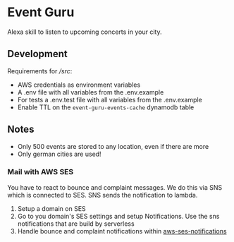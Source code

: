 # Event Guru

Alexa skill to listen to upcoming concerts in your city.

## Development

Requirements for _/src_:
- AWS credentials as environment variables
- A .env file with all variables from the .env.example
- For tests a .env.test file with all variables from the .env.example
- Enable TTL on the `event-guru-events-cache` dynamodb table

## Notes
- Only 500 events are stored to any location, even if there are more
- Only german cities are used!

### Mail with AWS SES

You have to react to bounce and complaint messages. We do this via SNS which is connected to
SES. SNS sends the notification to lambda.

1. Setup a domain on SES
2. Go to you domain's SES settings and setup Notifications. Use the sns notifications
that are build by serverless
3. Handle bounce and complaint notifications within [aws-ses-notifications](src/mail/aws-ses-notifications.js)
